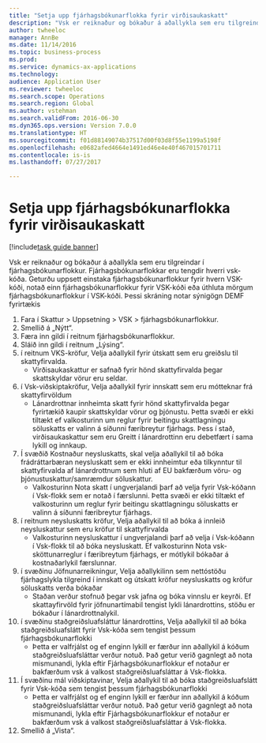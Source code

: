```yaml
--- 
title: "Setja upp fjárhagsbókunarflokka fyrir virðisaukaskatt"
description: "Vsk er reiknaður og bókaður á aðallykla sem eru tilgreindar í fjárhagsbókunarflokkur."
author: twheeloc
manager: AnnBe
ms.date: 11/14/2016
ms.topic: business-process
ms.prod: 
ms.service: dynamics-ax-applications
ms.technology: 
audience: Application User
ms.reviewer: twheeloc
ms.search.scope: Operations
ms.search.region: Global
ms.author: vstehman
ms.search.validFrom: 2016-06-30
ms.dyn365.ops.version: Version 7.0.0
ms.translationtype: HT
ms.sourcegitcommit: f01d88149074b37517d00f03d8f55e1199a5198f
ms.openlocfilehash: e0682afed4664e1491ed46e4e40f467015701711
ms.contentlocale: is-is
ms.lasthandoff: 07/27/2017

---
```

# <a name="set-up-ledger-posting-groups-for-sales-tax"></a>Setja upp fjárhagsbókunarflokka fyrir virðisaukaskatt

[!include[task guide banner](../../includes/task-guide-banner.md)]

Vsk er reiknaður og bókaður á aðallykla sem eru tilgreindar í fjárhagsbókunarflokkur. Fjárhagsbókunarflokkar eru tengdir hverri vsk-kóða. Geturðu uppsett einstaka fjárhagsbókunarflokkur fyrir hvern VSK-kóði, notað einn fjárhagsbókunarflokkur fyrir VSK-kóði eða úthluta mörgum fjárhagsbókunarflokkur í VSK-kóði. Þessi skráning notar sýnigögn DEMF fyrirtækis 

1. Fara í Skattur > Uppsetning > VSK > fjárhagsbókunarflokkur.
2. Smellið á „Nýtt“.
3. Færa inn gildi í reitnum fjárhagsbókunarflokkur.
4. Sláið inn gildi í reitnum „Lýsing“.
5. í reitnum VKS-kröfur, Velja aðallykil fyrir útskatt sem eru greiðslu til skattyfirvalda.
    * Virðisaukaskattur er safnað fyrir hönd skattyfirvalda þegar skattskyldar vörur eru seldar.  
6. í Vsk-viðskiptakröfur, Velja aðallykil fyrir innskatt sem eru mótteknar frá skattyfirvöldum 
    * Lánardrottnar innheimta skatt fyrir hönd skattyfirvalda þegar fyrirtækið kaupir skattskyldar vörur og þjónustu. Þetta svæði er ekki tiltækt ef valkosturinn um reglur fyrir beitingu skattlagningu söluskatts er valinn á síðunni færibreytur fjárhags. Þess í stað, virðisaukaskattur sem eru Greitt í lánardrottinn eru debetfært í sama lykill og innkaup.   
7. Í svæðið Kostnaður neysluskatts, skal velja aðallykil til að bóka frádráttarbæran neysluskatt sem er ekki innheimtur eða tilkynntur til skattyfirvalda af lánardrottnum sem hluti af EU bakfærðum vöru- og þjónustuskattur/samræmdur söluskattur.
    * Valkosturinn Nota skatt í ungverjalandi þarf að velja fyrir Vsk-kóðann í Vsk-flokk sem er notað í færslunni.  Þetta svæði er ekki tiltækt ef valkosturinn um reglur fyrir beitingu skattlagningu söluskatts er valinn á síðunni færibreytur fjárhags.   
8. í reitnum neysluskatts kröfur, Velja aðallykil til að bóka á innleið neysluskattur sem eru kröfur til skattyfirvalda 
    * Valkosturinn neysluskattur í ungverjalandi þarf að velja í Vsk-kóðann í Vsk-flokk til að bóka neysluskatt. Ef valkosturinn Nota vsk-sköttunarreglur í færibreytum fjárhags, er mótlykil bókaðar á kostnaðarlykil færslunnar.   
9. í svæðinu Jöfnunarreikningur, Velja aðallykilinn sem nettóstöðu fjárhagslykla tilgreind í innskatt og útskatt kröfur neysluskatts og kröfur söluskatts verða bókaðar 
    * Staðan verður stofnuð þegar vsk jafna og bóka vinnslu er keyrði.  Ef skattayfirvöld fyrir jöfnunartímabil tengist lykli lánardrottins, stöðu er bókaður í lánardrottnalykil.   
10. í svæðinu staðgreiðsluafsláttur lánardrottins, Velja aðallykil til að bóka staðgreiðsluafslátt fyrir Vsk-kóða sem tengist þessum fjárhagsbókunarflokki 
    * Þetta er valfrjálst og ef enginn lykill er færður inn aðallykil á kóðum staðgreiðsluafsláttar verður notuð. Það getur verið gagnlegt að nota mismunandi, lykla eftir Fjárhagsbókunarflokkur ef notaður er bakfærðum vsk á valkost staðgreiðsluafsláttar á Vsk-flokka.  
11. Í svæðinu mál viðskiptavinar, Velja aðallykil til að bóka staðgreiðsluafslátt fyrir Vsk-kóða sem tengist þessum fjárhagsbókunarflokki 
    * Þetta er valfrjálst og ef enginn lykill er færður inn aðallykil á kóðum staðgreiðsluafsláttar verður notuð. Það getur verið gagnlegt að nota mismunandi, lykla eftir Fjárhagsbókunarflokkur ef notaður er bakfærðum vsk á valkost staðgreiðsluafsláttar á Vsk-flokka.  
12. Smellið á „Vista“.


